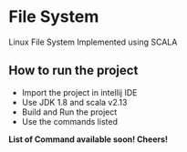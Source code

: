 
# File System
Linux File System Implemented using SCALA

## How to run the project

 - Import the project in intellij IDE 
 - Use JDK 1.8 and scala v2.13 
 - Build and Run the project 
 - Use the commands listed

**List of Command available soon! Cheers!**
